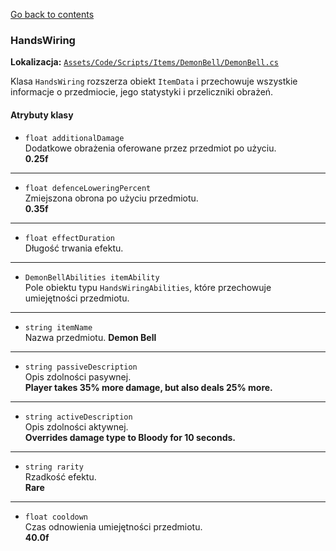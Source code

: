 [Go back to contents](../../../contents.md)

### HandsWiring

**Lokalizacja:** [`Assets/Code/Scripts/Items/DemonBell/DemonBell.cs`](../../../../Assets/Code/Scripts/Items/DemonBell/DemonBell.cs)

Klasa `HandsWiring` rozszerza obiekt `ItemData` i przechowuje wszystkie informacje o przedmiocie, jego statystyki i przeliczniki obrażeń.

#### Atrybuty klasy

- `float additionalDamage`  
  Dodatkowe obrażenia oferowane przez przedmiot po użyciu.  
  **0.25f**
---
- `float defenceLoweringPercent`  
  Zmiejszona obrona po użyciu przedmiotu.  
  **0.35f**
---
- `float effectDuration`  
  Długość trwania efektu.
---
- `DemonBellAbilities itemAbility`  
  Pole obiektu typu `HandsWiringAbilities`, które przechowuje umiejętności przedmiotu.
---
- `string itemName`  
  Nazwa przedmiotu.
  **Demon Bell**
---
- `string passiveDescription`  
  Opis zdolności pasywnej.  
  **Player takes 35% more damage, but also deals 25% more.**
---
- `string activeDescription`  
  Opis zdolności aktywnej.  
  **Overrides damage type to Bloody for 10 seconds.**
---
- `string rarity`  
  Rzadkość efektu.  
  **Rare**
---
- `float cooldown`  
  Czas odnowienia umiejętności przedmiotu.  
  **40.0f**